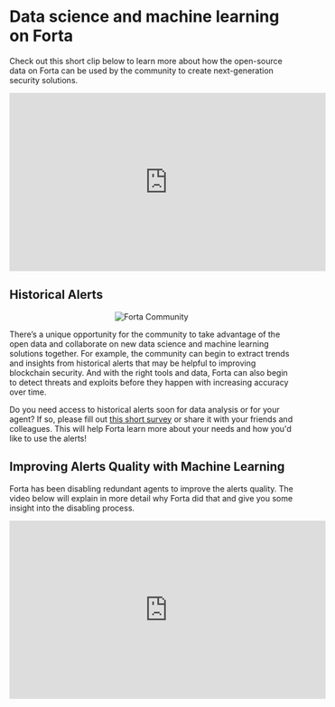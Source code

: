 # Data science and machine learning on Forta

Check out this short clip below to learn more about how the open-source data on Forta can be used by the community to create next-generation security solutions.

<p align="center">
    <iframe width="560" height="315" src="https://www.youtube.com/embed/Uw7n5_mV9aQ" title="YouTube video player" frameborder="0" allow="accelerometer; autoplay; clipboard-write; encrypted-media; gyroscope; picture-in-picture" allowfullscreen></iframe>
</p>

## Historical Alerts

<p align="center">
    <img alt="Forta Community" src="../forta-community.png">
</p>

There’s a unique opportunity for the community to take advantage of the open data and collaborate on new data science and machine learning solutions together. For example, the community can begin to extract trends and insights from historical alerts that may be helpful to improving blockchain security. And with the right tools and data, Forta can also begin to detect threats and exploits before they happen with increasing accuracy over time.

Do you need access to historical alerts soon for data analysis or for your agent? If so, please fill out [this short survey](https://forms.gle/Q6F4edb8kH4bCZcH9) or share it with your friends and colleagues. This will help Forta learn more about your needs and how you'd like to use the alerts!

## Improving Alerts Quality with Machine Learning

Forta has been disabling redundant agents to improve the alerts quality.
The video below will explain in more detail why Forta did that and give you some insight into the disabling process.

<p align="center">
    <iframe width="560" height="315" src="https://www.youtube.com/embed/jbAwNCf6Oww" title="YouTube video player" frameborder="0" allow="accelerometer; autoplay; clipboard-write; encrypted-media; gyroscope; picture-in-picture" allowfullscreen></iframe>
</p>
<br/><br/>
